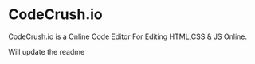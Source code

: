 # CodeCrush.io
CodeCrush.io is a Online Code Editor For Editing HTML,CSS &amp; JS Online.

Will update the readme
